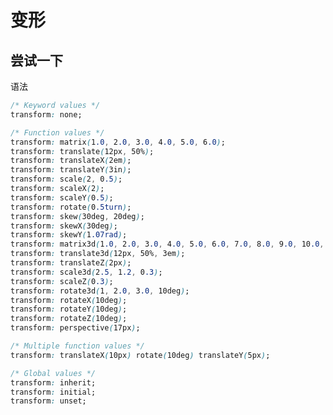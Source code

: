 # 变形

## 尝试一下

<CssDemo :css-list='cssList' :image='image' />

<script setup>
    import { h, ref } from 'vue'
    let cssList= ref([
  {transform: 'matrix(1, 2, 3, 4, 5, 6)'},
  {transform:' translate(120px, 50%)'},
  {transform: 'scale(2, 0.5)'},
  {transform: 'rotate(0.5turn)'},
  {transform: 'rotateX(10deg)'},
  {transform: 'skew(30deg, 20deg)'},
  {transform: 'scale(0.5) translate(-100%, -100%)'},
  {transform: 'translate3d(12px, 50%, 3em)'},

])
let image= ref('https://interactive-examples.mdn.mozilla.net/media/examples/firefox-logo.svg')

</script>
语法

```css
/* Keyword values */
transform: none;

/* Function values */
transform: matrix(1.0, 2.0, 3.0, 4.0, 5.0, 6.0);
transform: translate(12px, 50%);
transform: translateX(2em);
transform: translateY(3in);
transform: scale(2, 0.5);
transform: scaleX(2);
transform: scaleY(0.5);
transform: rotate(0.5turn);
transform: skew(30deg, 20deg);
transform: skewX(30deg);
transform: skewY(1.07rad);
transform: matrix3d(1.0, 2.0, 3.0, 4.0, 5.0, 6.0, 7.0, 8.0, 9.0, 10.0, 11.0, 12.0, 13.0, 14.0, 15.0, 16.0);
transform: translate3d(12px, 50%, 3em);
transform: translateZ(2px);
transform: scale3d(2.5, 1.2, 0.3);
transform: scaleZ(0.3);
transform: rotate3d(1, 2.0, 3.0, 10deg);
transform: rotateX(10deg);
transform: rotateY(10deg);
transform: rotateZ(10deg);
transform: perspective(17px);

/* Multiple function values */
transform: translateX(10px) rotate(10deg) translateY(5px);

/* Global values */
transform: inherit;
transform: initial;
transform: unset;

```
